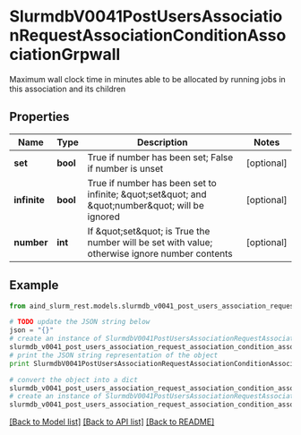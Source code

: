 # SlurmdbV0041PostUsersAssociationRequestAssociationConditionAssociationGrpwall

Maximum wall clock time in minutes able to be allocated by running jobs in this association and its children

## Properties

Name | Type | Description | Notes
------------ | ------------- | ------------- | -------------
**set** | **bool** | True if number has been set; False if number is unset | [optional] 
**infinite** | **bool** | True if number has been set to infinite; \&quot;set\&quot; and \&quot;number\&quot; will be ignored | [optional] 
**number** | **int** | If \&quot;set\&quot; is True the number will be set with value; otherwise ignore number contents | [optional] 

## Example

```python
from aind_slurm_rest.models.slurmdb_v0041_post_users_association_request_association_condition_association_grpwall import SlurmdbV0041PostUsersAssociationRequestAssociationConditionAssociationGrpwall

# TODO update the JSON string below
json = "{}"
# create an instance of SlurmdbV0041PostUsersAssociationRequestAssociationConditionAssociationGrpwall from a JSON string
slurmdb_v0041_post_users_association_request_association_condition_association_grpwall_instance = SlurmdbV0041PostUsersAssociationRequestAssociationConditionAssociationGrpwall.from_json(json)
# print the JSON string representation of the object
print SlurmdbV0041PostUsersAssociationRequestAssociationConditionAssociationGrpwall.to_json()

# convert the object into a dict
slurmdb_v0041_post_users_association_request_association_condition_association_grpwall_dict = slurmdb_v0041_post_users_association_request_association_condition_association_grpwall_instance.to_dict()
# create an instance of SlurmdbV0041PostUsersAssociationRequestAssociationConditionAssociationGrpwall from a dict
slurmdb_v0041_post_users_association_request_association_condition_association_grpwall_form_dict = slurmdb_v0041_post_users_association_request_association_condition_association_grpwall.from_dict(slurmdb_v0041_post_users_association_request_association_condition_association_grpwall_dict)
```
[[Back to Model list]](../README.md#documentation-for-models) [[Back to API list]](../README.md#documentation-for-api-endpoints) [[Back to README]](../README.md)


